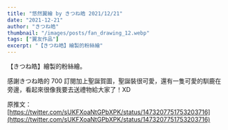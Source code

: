```yaml
---
title: "悠然翼繪 by きつね皓 2021/12/21"
date: "2021-12-21"
author: "きつね皓"
thumbnail: "/images/posts/fan_drawing_12.webp"
tags: ["翼友作品"]
excerpt: "【きつね皓】繪製的粉絲繪"
---
```

【きつね皓】繪製的粉絲繪。

感謝きつね皓的 700 訂閱加上聖誕賀圖，聖誕裝很可愛，還有一隻可愛的馴鹿在旁邊，看起來很像我要去送禮物給大家了！XD

原推文：[https://twitter.com/sUKFXoaNtGPbXPK/status/1473207751753203716](https://twitter.com/sUKFXoaNtGPbXPK/status/1473207751753203716)